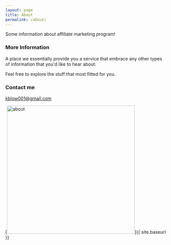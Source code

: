 ```yaml
---
layout: page
title: About
permalink: /about/
---
```


Some information about affiliate marketing program!

### More Information

A place we essentially provide you a service that embrace any other types of information that you'd like to hear about.

Feel free to explore the stuff that most fitted for you.

### Contact me

[kblow001@gmail.com](mailto:kblow001@gmail.com)

[<img src="{{ site.baseurl }}/images/post.jpg" alt="about " style="width: 400px;"/>]{{ site.baseurl }}
